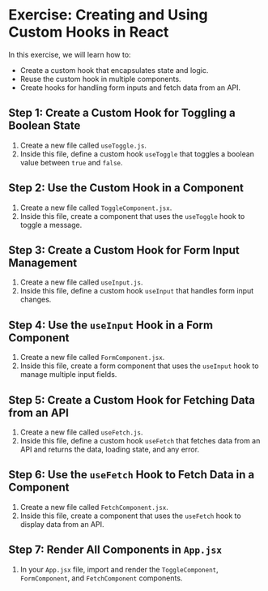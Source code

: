 # Exercise: Creating and Using Custom Hooks in React
In this exercise, we will learn how to:

- Create a custom hook that encapsulates state and logic.
- Reuse the custom hook in multiple components.
- Create hooks for handling form inputs and fetch data from an API.

## Step 1: Create a Custom Hook for Toggling a Boolean State
1. Create a new file called `useToggle.js`.
2. Inside this file, define a custom hook `useToggle` that toggles a boolean value between `true` and `false`.

## Step 2: Use the Custom Hook in a Component
1. Create a new file called `ToggleComponent.jsx`.
2. Inside this file, create a component that uses the `useToggle` hook to toggle a message.

## Step 3: Create a Custom Hook for Form Input Management
1. Create a new file called `useInput.js`.
2. Inside this file, define a custom hook `useInput` that handles form input changes.

## Step 4: Use the `useInput` Hook in a Form Component
1. Create a new file called `FormComponent.jsx`.
2. Inside this file, create a form component that uses the `useInput` hook to manage multiple input fields.

## Step 5: Create a Custom Hook for Fetching Data from an API
1. Create a new file called `useFetch.js`.
2. Inside this file, define a custom hook `useFetch` that fetches data from an API and returns the data, loading state, and any error.

## Step 6: Use the `useFetch` Hook to Fetch Data in a Component
1. Create a new file called `FetchComponent.jsx`.
2. Inside this file, create a component that uses the `useFetch` hook to display data from an API.

## Step 7: Render All Components in `App.jsx`
1. In your `App.jsx` file, import and render the `ToggleComponent`, `FormComponent`, and `FetchComponent` components.